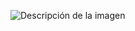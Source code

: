 
![Descripción de la imagen](https://firebasestorage.googleapis.com/v0/b/appmana1.appspot.com/o/Productos%2FtestElecciones?alt=media&token=3c6972df-ab57-47aa-8882-ccf6f33a8a1d)
